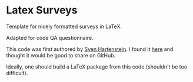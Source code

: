 # Latex Surveys
Template for nicely formatted surveys in LaTeX.

Adapted for code QA questionnaire.

This code was first authored by [Sven Hartenstein](www.svenhartenstein.de). I found it [here](http://www.svenhartenstein.de/creating-questionnaires-with-latex/) and thought it would be good to share on GitHub.

Ideally, one should build a LaTeX package from this code (shouldn't be too difficult). 

